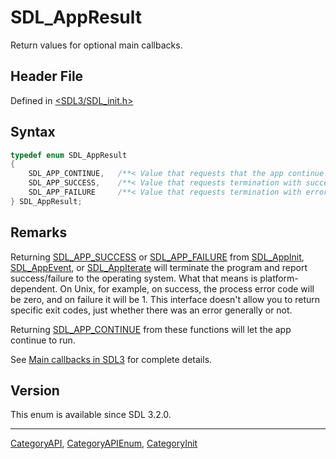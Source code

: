 # SDL_AppResult

Return values for optional main callbacks.

## Header File

Defined in [<SDL3/SDL_init.h>](https://github.com/libsdl-org/SDL/blob/main/include/SDL3/SDL_init.h)

## Syntax

```c
typedef enum SDL_AppResult
{
    SDL_APP_CONTINUE,   /**< Value that requests that the app continue from the main callbacks. */
    SDL_APP_SUCCESS,    /**< Value that requests termination with success from the main callbacks. */
    SDL_APP_FAILURE     /**< Value that requests termination with error from the main callbacks. */
} SDL_AppResult;
```

## Remarks

Returning [SDL_APP_SUCCESS](SDL_APP_SUCCESS) or
[SDL_APP_FAILURE](SDL_APP_FAILURE) from [SDL_AppInit](SDL_AppInit),
[SDL_AppEvent](SDL_AppEvent), or [SDL_AppIterate](SDL_AppIterate) will
terminate the program and report success/failure to the operating system.
What that means is platform-dependent. On Unix, for example, on success,
the process error code will be zero, and on failure it will be 1. This
interface doesn't allow you to return specific exit codes, just whether
there was an error generally or not.

Returning [SDL_APP_CONTINUE](SDL_APP_CONTINUE) from these functions will
let the app continue to run.

See
[Main callbacks in SDL3](https://wiki.libsdl.org/SDL3/README/main-functions#main-callbacks-in-sdl3)
for complete details.

## Version

This enum is available since SDL 3.2.0.

----
[CategoryAPI](CategoryAPI), [CategoryAPIEnum](CategoryAPIEnum), [CategoryInit](CategoryInit)

